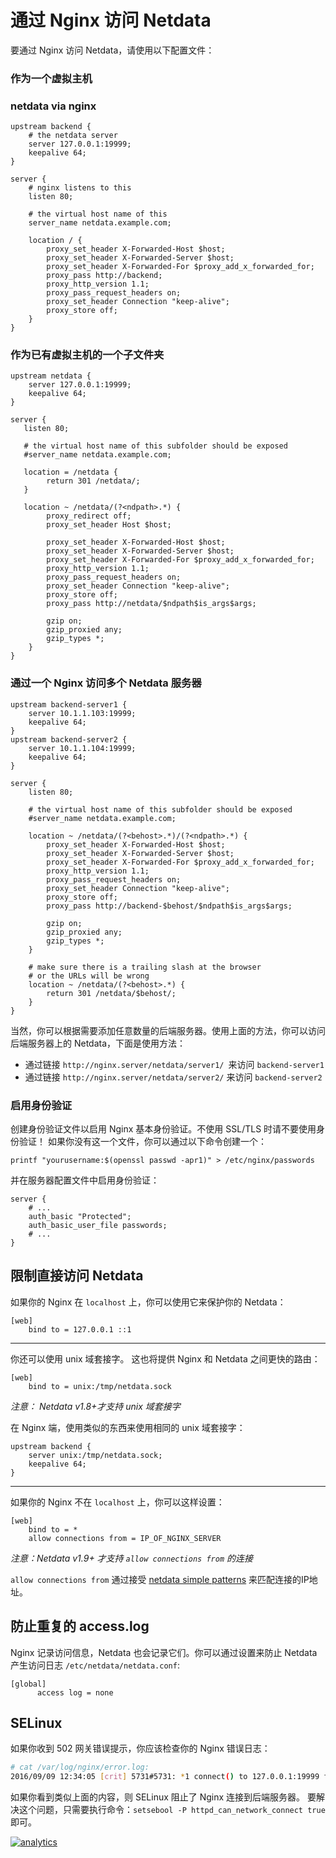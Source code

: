 # 通过 Nginx 访问 Netdata

要通过 Nginx 访问 Netdata，请使用以下配置文件：

### 作为一个虚拟主机
### netdata via nginx

```
upstream backend {
    # the netdata server
    server 127.0.0.1:19999;
    keepalive 64;
}

server {
    # nginx listens to this
    listen 80;

    # the virtual host name of this
    server_name netdata.example.com;

    location / {
        proxy_set_header X-Forwarded-Host $host;
        proxy_set_header X-Forwarded-Server $host;
        proxy_set_header X-Forwarded-For $proxy_add_x_forwarded_for;
        proxy_pass http://backend;
        proxy_http_version 1.1;
        proxy_pass_request_headers on;
        proxy_set_header Connection "keep-alive";
        proxy_store off;
    }
}
```

### 作为已有虚拟主机的一个子文件夹

```
upstream netdata {
    server 127.0.0.1:19999;
    keepalive 64;
}

server {
   listen 80;

   # the virtual host name of this subfolder should be exposed
   #server_name netdata.example.com;

   location = /netdata {
        return 301 /netdata/;
   }

   location ~ /netdata/(?<ndpath>.*) {
        proxy_redirect off;
        proxy_set_header Host $host;

        proxy_set_header X-Forwarded-Host $host;
        proxy_set_header X-Forwarded-Server $host;
        proxy_set_header X-Forwarded-For $proxy_add_x_forwarded_for;
        proxy_http_version 1.1;
        proxy_pass_request_headers on;
        proxy_set_header Connection "keep-alive";
        proxy_store off;
        proxy_pass http://netdata/$ndpath$is_args$args;

        gzip on;
        gzip_proxied any;
        gzip_types *;
    }
}
```

### 通过一个 Nginx 访问多个 Netdata 服务器

```
upstream backend-server1 {
    server 10.1.1.103:19999;
    keepalive 64;
}
upstream backend-server2 {
    server 10.1.1.104:19999;
    keepalive 64;
}

server {
    listen 80;

    # the virtual host name of this subfolder should be exposed
    #server_name netdata.example.com;

    location ~ /netdata/(?<behost>.*)/(?<ndpath>.*) {
        proxy_set_header X-Forwarded-Host $host;
        proxy_set_header X-Forwarded-Server $host;
        proxy_set_header X-Forwarded-For $proxy_add_x_forwarded_for;
        proxy_http_version 1.1;
        proxy_pass_request_headers on;
        proxy_set_header Connection "keep-alive";
        proxy_store off;
        proxy_pass http://backend-$behost/$ndpath$is_args$args;

        gzip on;
        gzip_proxied any;
        gzip_types *;
    }

    # make sure there is a trailing slash at the browser
    # or the URLs will be wrong
    location ~ /netdata/(?<behost>.*) {
        return 301 /netdata/$behost/;
    }
}
```

当然，你可以根据需要添加任意数量的后端服务器。使用上面的方法，你可以访问后端服务器上的 Netdata，下面是使用方法：

- 通过链接 `http://nginx.server/netdata/server1/ `来访问 `backend-server1`
- 通过链接 `http://nginx.server/netdata/server2/` 来访问 `backend-server2`


### 启用身份验证

创建身份验证文件以启用 Nginx 基本身份验证。不使用 SSL/TLS 时请不要使用身份验证！
如果你没有这一个文件，你可以通过以下命令创建一个：

```
printf "yourusername:$(openssl passwd -apr1)" > /etc/nginx/passwords
```

并在服务器配置文件中启用身份验证：

```
server {
    # ...
    auth_basic "Protected";
    auth_basic_user_file passwords;
    # ...
}
```

## 限制直接访问 Netdata

如果你的 Nginx 在 `localhost` 上，你可以使用它来保护你的 Netdata：

```
[web]
    bind to = 127.0.0.1 ::1
```

---

你还可以使用 unix 域套接字。 这也将提供 Nginx 和 Netdata 之间更快的路由：

```
[web]
    bind to = unix:/tmp/netdata.sock
```
_注意： Netdata v1.8+才支持 unix 域套接字_

在 Nginx 端，使用类似的东西来使用相同的 unix 域套接字：

```
upstream backend {
    server unix:/tmp/netdata.sock;
    keepalive 64;
}
```

---

如果你的 Nginx 不在 `localhost` 上，你可以这样设置：

```
[web]
    bind to = *
    allow connections from = IP_OF_NGINX_SERVER
```

_注意：Netdata v1.9+ 才支持 `allow connections from` 的连接_

`allow connections from` 通过接受 [netdata simple patterns](../libnetdata/simple_pattern/) 来匹配连接的IP地址。

## 防止重复的 access.log

Nginx 记录访问信息，Netdata 也会记录它们。你可以通过设置来防止 Netdata 产生访问日志 `/etc/netdata/netdata.conf`:

```
[global]
      access log = none
```

## SELinux

如果你收到 502 网关错误提示，你应该检查你的 Nginx 错误日志：

```sh
# cat /var/log/nginx/error.log:
2016/09/09 12:34:05 [crit] 5731#5731: *1 connect() to 127.0.0.1:19999 failed (13: Permission denied) while connecting to upstream, client: 1.2.3.4, server: netdata.example.com, request: "GET / HTTP/2.0", upstream: "http://127.0.0.1:19999/", host: "netdata.example.com"
```

如果你看到类似上面的内容，则 SELinux 阻止了 Nginx 连接到后端服务器。
要解决这个问题，只需要执行命令：`setsebool -P httpd_can_network_connect true` 即可。

[![analytics](https://www.google-analytics.com/collect?v=1&aip=1&t=pageview&_s=1&ds=github&dr=https%3A%2F%2Fgithub.com%2Fnetdata%2Fnetdata&dl=https%3A%2F%2Fmy-netdata.io%2Fgithub%2Fdocs%2FRunning-behind-nginx&_u=MAC~&cid=5792dfd7-8dc4-476b-af31-da2fdb9f93d2&tid=UA-64295674-3)]()
